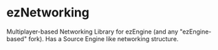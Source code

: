 # ezNetworking
Multiplayer-based Networking Library for ezEngine (and any "ezEngine-based" fork). Has a Source Engine like networking structure.
